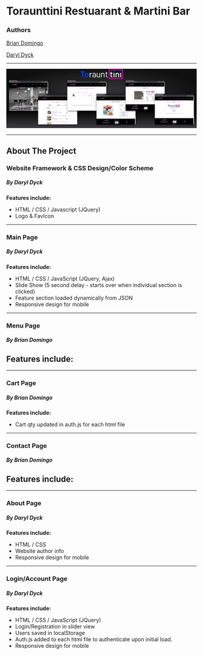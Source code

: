 # Toraunttini Restuarant & Martini Bar

### Authors
[Brian Domingo](https://github.com/BrianJayD)

[Daryl Dyck](https://github.com/daryldyck/)
___
![Screenshots](images/Screenshots.jpg)
___
## About The Project
### Website Framework & CSS Design/Color Scheme
##### By Daryl Dyck
**Features include:**
- HTML / CSS / Javascript (JQuery)
- Logo & FavIcon
___
### Main Page
##### By Daryl Dyck

**Features include:**
- HTML / CSS / JavaScript (JQuery, Ajax)
- Slide Show (5 second delay - starts over when individual section is clicked)
- Feature section loaded dynamically from JSON
- Responsive design for mobile
___
### Menu Page
##### By Brian Domingo

**Features include:**
- 
___
### Cart Page
##### By Brian Domingo

**Features include:**
- Cart qty updated in auth.js for each html file
___
### Contact Page
##### By Brian Domingo

**Features include:**
- 
___
### About Page
##### By Daryl Dyck

**Features include:**
- HTML / CSS
- Website author info
- Responsive design for mobile
___
### Login/Account Page
##### By Daryl Dyck

**Features include:**
- HTML / CSS / JavaScript (JQuery)
- Login/Registration in slider view
- Users saved in localStorage
- Auth.js added to each html file to authenticate upon initial load.
- Responsive design for mobile
